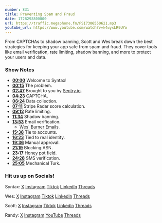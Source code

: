 ```yaml
---
number: 831
title: Preventing Spam and Fraud
date: 1728298800000
url: https://traffic.megaphone.fm/FSI7306550621.mp3
youtube_url: https://www.youtube.com/watch?v=k4wyxLR9UYo
---
```


From CAPTCHAs to shadow banning, Scott and Wes break down the best strategies for keeping your app safe from spam and fraud. They cover tools like email verification, rate limiting, shadow banning, and more to protect your users and data.

### Show Notes

* **[00:00](#t=00:00)** Welcome to Syntax!
* **[00:15](#t=00:15)** The problem.
* **[02:47](#t=02:47)** Brought to you by [Sentry.io](https://sentry.io/syntax).
* **[04:23](#t=04:23)** CAPTCHA.
* **[06:24](#t=06:24)** Data collection.
* **[07:11](#t=07:11)** Stripe Radar score calculation.
* **[09:12](#t=09:12)** Rate limiting.
* **[11:34](#t=11:34)** Shadow banning.
* **[13:53](#t=13:53)** Email verification.
  * [Wes' Burner Emails](https://github.com/wesbos/burner-email-providers).
* **[15:38](#t=15:38)** Tie to accounts.
* **[16:23](#t=16:23)** Tied to real identity.
* **[19:36](#t=19:36)** Manual approval.
* **[21:19](#t=21:19)** Blocking ASN.
* **[23:17](#t=23:17)** Honey pot field.
* **[24:28](#t=24:28)** SMS verification.
* **[25:05](#t=25:05)** Mechanical Turk.

### Hit us up on Socials!

Syntax: [X](https://twitter.com/syntaxfm) [Instagram](https://www.instagram.com/syntax_fm/) [Tiktok](https://www.tiktok.com/@syntaxfm) [LinkedIn](https://www.linkedin.com/company/96077407/admin/feed/posts/) [Threads](https://www.threads.net/@syntax_fm)

Wes: [X](https://twitter.com/wesbos) [Instagram](https://www.instagram.com/wesbos/) [Tiktok](https://www.tiktok.com/@wesbos) [LinkedIn](https://www.linkedin.com/in/wesbos/) [Threads](https://www.threads.net/@wesbos)

Scott: [X](https://twitter.com/stolinski) [Instagram](https://www.instagram.com/stolinski/) [Tiktok](https://www.tiktok.com/@stolinski) [LinkedIn](https://www.linkedin.com/in/stolinski/) [Threads](https://www.threads.net/@stolinski)

Randy: [X](https://twitter.com/randyrektor) [Instagram](https://www.instagram.com/randyrektor/) [YouTube](https://www.youtube.com/@randyrektor) [Threads](https://www.threads.net/@randyrektor)
